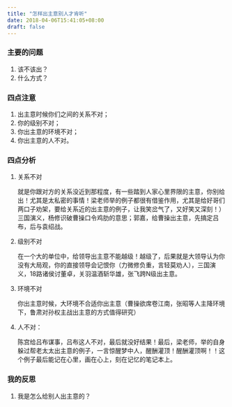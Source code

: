 ```yaml
---
title: "怎样出主意别人才肯听"
date: 2018-04-06T15:41:05+08:00
draft: false
---
```




### 主要的问题

1. 该不该出？
2. 什么方式？


### 四点注意

1. 出主意时候你们之间的关系不对；
2. 你的级别不对；
3. 你出主意的环境不对；
4. 你出主意的人不对。

### 四点分析

1. 关系不对

   就是你跟对方的关系没近到那程度，有一些踏到人家心里界限的主意，你别给出！尤其是太私密的事情！梁老师举的例子都很有借鉴作用，尤其是给好哥们两口子劝架，要给关系近的出主意的例子，让我笑岔气了，又好笑又深刻！）三国演义，杨修识破曹操口令鸡肋的意思；郭嘉，给曹操出主意，先搞定吕布，后与袁绍战。

2. 级别不对

   在一个大的单位中，给领导出主意不能越级！越级了，后果就是大领导认为你没有大局观，你的直接领导会记恨你（力微修负重，言轻莫劝人），三国演义，18路诸侯讨董卓，关羽温酒斩华雄，张飞跨N级出主意。

3. 环境不对

   你出主意时候，大环境不合适你出主意（曹操欲席卷江南，张昭等人主降环境下，鲁肃对孙权主战出主意的方式值得研究）

4. 人不对：

   陈宫给吕布谋事，吕布这人不对，最后就没好结果！最后，梁老师，举的自身躲过帮老太太出主意的例子，一言惊醒梦中人，醒酬灌顶！醒酬灌顶啊！！这个例子最后能记在心里，画在心上，刻在记忆的笔记本上。




### 我的反思

1. 我是怎么给别人出主意的？

